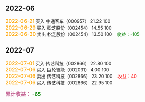 ## 2022-06
<font style="color:orange;font-size:16px;font-weight:500">2022-06-21</font>
买入 中通客车（000957） 21.22 100 <br>
<font style="color:orange;font-size:16px;font-weight:500">2022-06-29</font>
买入 松芝股份（002454） 14.55 100 <br>
<font style="color:orange;font-size:16px;font-weight:500">2022-06-30</font>
卖出 松芝股份（002454） 13.50 100 &nbsp;&nbsp;&nbsp;<font style='color:green'>收益：-105</font><br>

## 2022-07
<font style="color:orange;font-size:16px;font-weight:500">2022-07-01</font>
买入 传艺科技（002866） 22.80 100 <br>
<font style="color:orange;font-size:16px;font-weight:500">2022-07-06</font>
买入 巨轮智能（002031） 4.00 100 <br>
<font style="color:orange;font-size:16px;font-weight:500">2022-07-06</font>
卖出 传艺科技（002866） 23.20 100 &nbsp;&nbsp;&nbsp;<font style='color:red'>收益：40</font><br>
<font style="color:orange;font-size:16px;font-weight:500">2022-07-06</font>
买入 传艺科技（002866） 22.95 100 <br>


<font style="color:#c36292;font-size:16px;font-weight:600">累计收益：</font>
<font style='color:green;font-size:16px;font-weight:600'>-65</font><br>